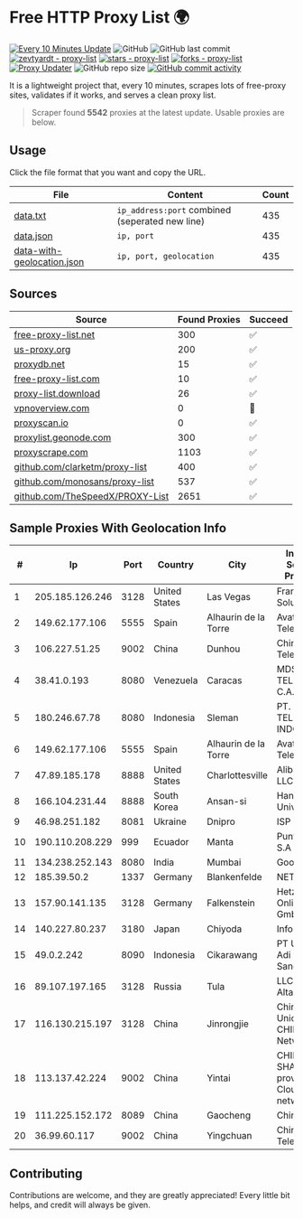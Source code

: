 
# Free HTTP Proxy List 🌍

[![Every 10 Minutes Update](https://github.com/mertguvencli/http-proxy-list/actions/workflows/main.yml/badge.svg?branch=main)](https://github.com/mertguvencli/http-proxy-list/actions/workflows/main.yml)
![GitHub](https://img.shields.io/github/license/mertguvencli/http-proxy-list)
![GitHub last commit](https://img.shields.io/github/last-commit/mertguvencli/http-proxy-list)
[![zevtyardt - proxy-list](https://img.shields.io/static/v1?label=zevtyardt&message=proxy-list&color=blue&logo=github)](https://github.com/zevtyardt/proxy-list "Go to GitHub repo")
[![stars - proxy-list](https://img.shields.io/github/stars/zevtyardt/proxy-list?style=social)](https://github.com/zevtyardt/proxy-list)
[![forks - proxy-list](https://img.shields.io/github/forks/zevtyardt/proxy-list?style=social)](https://github.com/zevtyardt/proxy-list)
[![Proxy Updater](https://github.com/zevtyardt/proxy-list/workflows/Proxy%20Updater/badge.svg)](https://github.com/zevtyardt/proxy-list/actions?query=workflow:"Proxy+Updater")
![GitHub repo size](https://img.shields.io/github/repo-size/zevtyardt/proxy-list)
[![GitHub commit activity](https://img.shields.io/github/commit-activity/m/zevtyardt/proxy-list?logo=commits)](https://github.com/zevtyardt/proxy-list/commits/main)

It is a lightweight project that, every 10 minutes, scrapes lots of free-proxy sites, validates if it works, and serves a clean proxy list.

> Scraper found **5542** proxies at the latest update. Usable proxies are below.

## Usage

Click the file format that you want and copy the URL.

|File|Content|Count|
|----|-------|-----|
|[data.txt](https://raw.githubusercontent.com/mertguvencli/http-proxy-list/main/proxy-list/data.txt)|`ip_address:port` combined (seperated new line)|435|
|[data.json](https://raw.githubusercontent.com/mertguvencli/http-proxy-list/main/proxy-list/data.json)|`ip, port`|435|
|[data-with-geolocation.json](https://raw.githubusercontent.com/mertguvencli/http-proxy-list/main/proxy-list/data-with-geolocation.json)|`ip, port, geolocation`|435|

## Sources

|Source|Found Proxies|Succeed|
|------|-------------|-------|
|[free-proxy-list.net](https://free-proxy-list.net)|300|✅|
|[us-proxy.org](https://www.us-proxy.org)|200|✅|
|[proxydb.net](http://proxydb.net)|15|✅|
|[free-proxy-list.com](https://free-proxy-list.com/?page=&port=&type%5B%5D=http&type%5B%5D=https&up_time=0&search=Search)|10|✅|
|[proxy-list.download](https://www.proxy-list.download/HTTP)|26|✅|
|[vpnoverview.com](https://vpnoverview.com/privacy/anonymous-browsing/free-proxy-servers)|0|🚫|
|[proxyscan.io](https://www.proxyscan.io)|0|✅|
|[proxylist.geonode.com](https://proxylist.geonode.com/api/proxy-list?limit=300&page=1&sort_by=lastChecked&sort_type=desc&protocols=http,https)|300|✅|
|[proxyscrape.com](https://api.proxyscrape.com/v2/?request=displayproxies&protocol=http&timeout=10000&country=all&ssl=all&anonymity=all)|1103|✅|
|[github.com/clarketm/proxy-list](https://raw.githubusercontent.com/clarketm/proxy-list/master/proxy-list-raw.txt)|400|✅|
|[github.com/monosans/proxy-list](https://raw.githubusercontent.com/monosans/proxy-list/main/proxies/http.txt)|537|✅|
|[github.com/TheSpeedX/PROXY-List](https://raw.githubusercontent.com/TheSpeedX/PROXY-List/master/http.txt)|2651|✅|


## Sample Proxies With Geolocation Info

|#|Ip|Port|Country|City|Internet Service Provider|
|-|--|----|-------|----|-------------------------|
|1|205.185.126.246|3128|United States|Las Vegas|FranTech Solutions|
|2|149.62.177.106|5555|Spain|Alhaurin de la Torre|Avatel Telecom|
|3|106.227.51.25|9002|China|Dunhou|China Telecom|
|4|38.41.0.193|8080|Venezuela|Caracas|MDS TELECOM C.A.|
|5|180.246.67.78|8080|Indonesia|Sleman|PT. TELKOM INDONESIA|
|6|149.62.177.106|5555|Spain|Alhaurin de la Torre|Avatel Telecom|
|7|47.89.185.178|8888|United States|Charlottesville|Alibaba.com LLC|
|8|166.104.231.44|8888|South Korea|Ansan-si|Hanyang University|
|9|46.98.251.182|8081|Ukraine|Dnipro|ISP "Fregat"|
|10|190.110.208.229|999|Ecuador|Manta|Puntonet S.A|
|11|134.238.252.143|8080|India|Mumbai|Google LLC|
|12|185.39.50.2|1337|Germany|Blankenfelde|NETZNUTZ|
|13|157.90.141.135|3128|Germany|Falkenstein|Hetzner Online GmbH|
|14|140.227.80.237|3180|Japan|Chiyoda|InfoSphere|
|15|49.0.2.242|8090|Indonesia|Cikarawang|PT Usaha Adi Sanggoro|
|16|89.107.197.165|3128|Russia|Tula|LLC TK Altair|
|17|116.130.215.197|3128|China|Jinrongjie|China Unicom CHINA169 Network|
|18|113.137.42.224|9002|China|Yintai|CHINANET SHAANXI province Cloud Base network|
|19|111.225.152.172|8089|China|Gaocheng|Chinanet|
|20|36.99.60.117|9002|China|Yingchuan|China Telecom|



## Contributing

Contributions are welcome, and they are greatly appreciated! Every
little bit helps, and credit will always be given.

